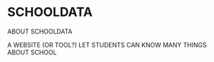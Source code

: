 # SCHOOLDATA
ABOUT SCHOOLDATA

A WEBSITE (OR TOOL?) LET STUDENTS CAN KNOW MANY THINGS ABOUT SCHOOL 
